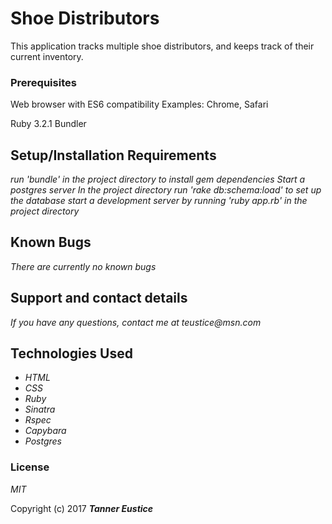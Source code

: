 # Shoe Distributors

This application tracks multiple shoe distributors, and keeps track of their current inventory.

### Prerequisites

Web browser with ES6 compatibility
Examples: Chrome, Safari

Ruby 3.2.1
Bundler

## Setup/Installation Requirements
_run 'bundle' in the project directory to install gem dependencies_
_Start a postgres server_
_In the project directory run 'rake db:schema:load' to set up the database_
_start a development server by running 'ruby app.rb' in the project directory_


## Known Bugs

_There are currently no known bugs_

## Support and contact details

_If you have any questions, contact me at teustice@msn.com_

## Technologies Used

* _HTML_
* _CSS_
* _Ruby_
* _Sinatra_
* _Rspec_
* _Capybara_
* _Postgres_

### License

*MIT*

Copyright (c) 2017 **_Tanner Eustice_**
